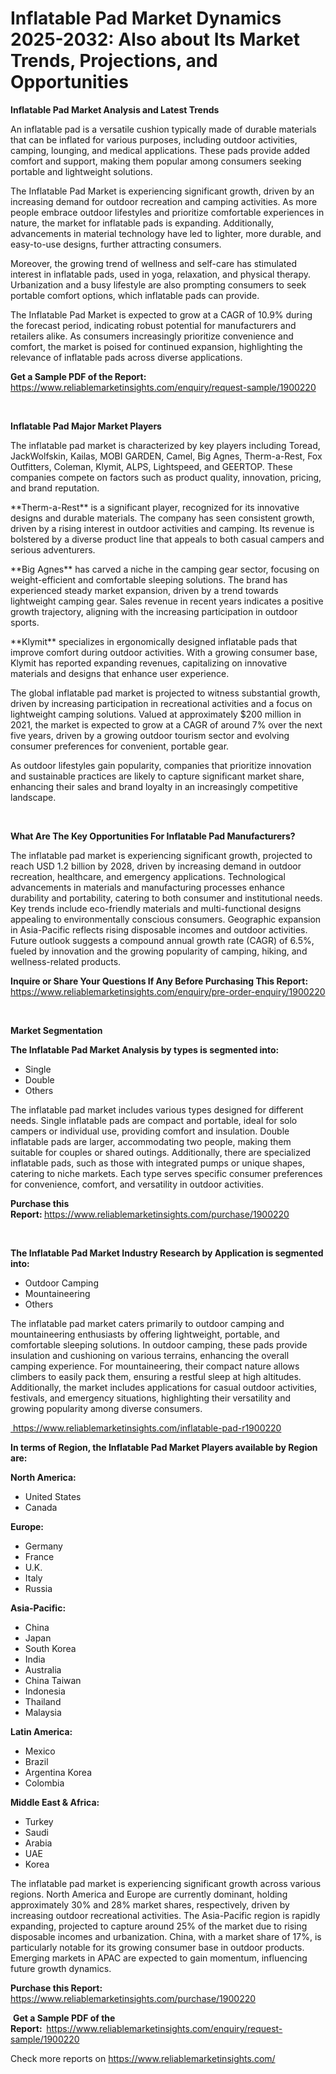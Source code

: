 <p><h1>Inflatable Pad Market Dynamics 2025-2032: Also about Its Market Trends, Projections, and Opportunities</h1></p><p><strong>Inflatable Pad Market Analysis and Latest Trends</strong></p>
<p><p>An inflatable pad is a versatile cushion typically made of durable materials that can be inflated for various purposes, including outdoor activities, camping, lounging, and medical applications. These pads provide added comfort and support, making them popular among consumers seeking portable and lightweight solutions.</p><p>The Inflatable Pad Market is experiencing significant growth, driven by an increasing demand for outdoor recreation and camping activities. As more people embrace outdoor lifestyles and prioritize comfortable experiences in nature, the market for inflatable pads is expanding. Additionally, advancements in material technology have led to lighter, more durable, and easy-to-use designs, further attracting consumers.</p><p>Moreover, the growing trend of wellness and self-care has stimulated interest in inflatable pads, used in yoga, relaxation, and physical therapy. Urbanization and a busy lifestyle are also prompting consumers to seek portable comfort options, which inflatable pads can provide.</p><p>The Inflatable Pad Market is expected to grow at a CAGR of 10.9% during the forecast period, indicating robust potential for manufacturers and retailers alike. As consumers increasingly prioritize convenience and comfort, the market is poised for continued expansion, highlighting the relevance of inflatable pads across diverse applications.</p></p>
<p><strong>Get a Sample PDF of the Report:&nbsp;</strong> <a href="https://www.reliablemarketinsights.com/enquiry/request-sample/1900220?utm_campaign=3047&utm_medium=2&utm_source=Github&utm_content=ia&utm_term=05042025&utm_id=inflatable-pad">https://www.reliablemarketinsights.com/enquiry/request-sample/1900220</a></p>
<p>&nbsp;</p>
<p><strong>Inflatable Pad Major Market Players</strong></p>
<p><p>The inflatable pad market is characterized by key players including Toread, JackWolfskin, Kailas, MOBI GARDEN, Camel, Big Agnes, Therm-a-Rest, Fox Outfitters, Coleman, Klymit, ALPS, Lightspeed, and GEERTOP. These companies compete on factors such as product quality, innovation, pricing, and brand reputation.</p><p>**Therm-a-Rest** is a significant player, recognized for its innovative designs and durable materials. The company has seen consistent growth, driven by a rising interest in outdoor activities and camping. Its revenue is bolstered by a diverse product line that appeals to both casual campers and serious adventurers.</p><p>**Big Agnes** has carved a niche in the camping gear sector, focusing on weight-efficient and comfortable sleeping solutions. The brand has experienced steady market expansion, driven by a trend towards lightweight camping gear. Sales revenue in recent years indicates a positive growth trajectory, aligning with the increasing participation in outdoor sports.</p><p>**Klymit** specializes in ergonomically designed inflatable pads that improve comfort during outdoor activities. With a growing consumer base, Klymit has reported expanding revenues, capitalizing on innovative materials and designs that enhance user experience.</p><p>The global inflatable pad market is projected to witness substantial growth, driven by increasing participation in recreational activities and a focus on lightweight camping solutions. Valued at approximately $200 million in 2021, the market is expected to grow at a CAGR of around 7% over the next five years, driven by a growing outdoor tourism sector and evolving consumer preferences for convenient, portable gear.</p><p>As outdoor lifestyles gain popularity, companies that prioritize innovation and sustainable practices are likely to capture significant market share, enhancing their sales and brand loyalty in an increasingly competitive landscape.</p></p>
<p>&nbsp;</p>
<p><strong>What Are The Key Opportunities For Inflatable Pad Manufacturers?</strong></p>
<p><p>The inflatable pad market is experiencing significant growth, projected to reach USD 1.2 billion by 2028, driven by increasing demand in outdoor recreation, healthcare, and emergency applications. Technological advancements in materials and manufacturing processes enhance durability and portability, catering to both consumer and institutional needs. Key trends include eco-friendly materials and multi-functional designs appealing to environmentally conscious consumers. Geographic expansion in Asia-Pacific reflects rising disposable incomes and outdoor activities. Future outlook suggests a compound annual growth rate (CAGR) of 6.5%, fueled by innovation and the growing popularity of camping, hiking, and wellness-related products.</p></p>
<p><strong>Inquire or Share Your Questions If Any Before Purchasing This Report:</strong> <a href="https://www.reliablemarketinsights.com/enquiry/pre-order-enquiry/1900220?utm_campaign=3047&utm_medium=2&utm_source=Github&utm_content=ia&utm_term=05042025&utm_id=inflatable-pad">https://www.reliablemarketinsights.com/enquiry/pre-order-enquiry/1900220</a></p>
<p>&nbsp;</p>
<p><strong>Market Segmentation</strong></p>
<p><strong>The Inflatable Pad Market Analysis by types is segmented into:</strong></p>
<p><ul><li>Single</li><li>Double</li><li>Others</li></ul></p>
<p><p>The inflatable pad market includes various types designed for different needs. Single inflatable pads are compact and portable, ideal for solo campers or individual use, providing comfort and insulation. Double inflatable pads are larger, accommodating two people, making them suitable for couples or shared outings. Additionally, there are specialized inflatable pads, such as those with integrated pumps or unique shapes, catering to niche markets. Each type serves specific consumer preferences for convenience, comfort, and versatility in outdoor activities.</p></p>
<p><strong>Purchase this Report:&nbsp;</strong><a href="https://www.reliablemarketinsights.com/purchase/1900220?utm_campaign=3047&utm_medium=2&utm_source=Github&utm_content=ia&utm_term=05042025&utm_id=inflatable-pad">https://www.reliablemarketinsights.com/purchase/1900220</a></p>
<p>&nbsp;</p>
<p><strong>The Inflatable Pad Market Industry Research by Application is segmented into:</strong></p>
<p><ul><li>Outdoor Camping</li><li>Mountaineering</li><li>Others</li></ul></p>
<p><p>The inflatable pad market caters primarily to outdoor camping and mountaineering enthusiasts by offering lightweight, portable, and comfortable sleeping solutions. In outdoor camping, these pads provide insulation and cushioning on various terrains, enhancing the overall camping experience. For mountaineering, their compact nature allows climbers to easily pack them, ensuring a restful sleep at high altitudes. Additionally, the market includes applications for casual outdoor activities, festivals, and emergency situations, highlighting their versatility and growing popularity among diverse consumers.</p></p>
<p><a href="https://www.reliablemarketinsights.com/inflatable-pad-r1900220?utm_campaign=3047&utm_medium=2&utm_source=Github&utm_content=ia&utm_term=05042025&utm_id=inflatable-pad">&nbsp;https://www.reliablemarketinsights.com/inflatable-pad-r1900220</a></p>
<p><strong>In terms of Region, the Inflatable Pad Market Players available by Region are:</strong></p>
<p>
    <p> <strong> North America: </strong>
        <ul>
            <li>United States</li>
            <li>Canada</li>
        </ul>
        </p> 
    <p> <strong> Europe: </strong>
        <ul>
            <li>Germany</li>
            <li>France</li>
            <li>U.K.</li>
            <li>Italy</li>
            <li>Russia</li>
        </ul>
        </p> 
    <p> <strong> Asia-Pacific: </strong>
        <ul>
            <li>China</li>
            <li>Japan</li>
            <li>South Korea</li>
            <li>India</li>
            <li>Australia</li>
            <li>China Taiwan</li>
            <li>Indonesia</li>
            <li>Thailand</li>
            <li>Malaysia</li>
        </ul>
        </p> 
    <p> <strong> Latin America: </strong>
        <ul>
            <li>Mexico</li>
            <li>Brazil</li>
            <li>Argentina Korea</li>
            <li>Colombia</li>
        </ul>
        </p> 
    <p> <strong> Middle East & Africa: </strong>
        <ul>
            <li>Turkey</li>
            <li>Saudi</li>
            <li>Arabia</li>
            <li>UAE</li>
            <li>Korea</li>
        </ul>
    </p>
    </p>
<p><p>The inflatable pad market is experiencing significant growth across various regions. North America and Europe are currently dominant, holding approximately 30% and 28% market shares, respectively, driven by increasing outdoor recreational activities. The Asia-Pacific region is rapidly expanding, projected to capture around 25% of the market due to rising disposable incomes and urbanization. China, with a market share of 17%, is particularly notable for its growing consumer base in outdoor products. Emerging markets in APAC are expected to gain momentum, influencing future growth dynamics.</p></p>
<p><strong>Purchase this Report: </strong><a href="https://www.reliablemarketinsights.com/purchase/1900220?utm_campaign=3047&utm_medium=2&utm_source=Github&utm_content=ia&utm_term=05042025&utm_id=inflatable-pad">https://www.reliablemarketinsights.com/purchase/1900220</a></p>
<p>&nbsp;<strong>Get a Sample PDF of the Report:&nbsp;&nbsp;</strong><a href="https://www.reliablemarketinsights.com/enquiry/request-sample/1900220?utm_campaign=3047&utm_medium=2&utm_source=Github&utm_content=ia&utm_term=05042025&utm_id=inflatable-pad">https://www.reliablemarketinsights.com/enquiry/request-sample/1900220</a></p>
<p><strong></strong></p>
<p>Check more reports on <a href="https://www.reliablemarketinsights.com/?utm_campaign=3047&utm_medium=2&utm_source=Github&utm_content=ia&utm_term=05042025&utm_id=inflatable-pad">https://www.reliablemarketinsights.com/</a></p>